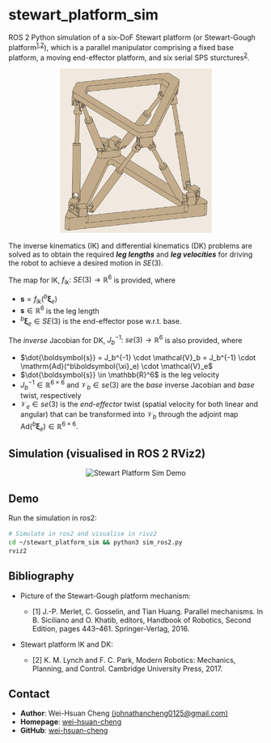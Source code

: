 # stewart_platform_sim

ROS 2 Python simulation of a six-DoF Stewart platform (or Stewart-Gough platform<sup>[1](#hb),[2](#hb)</sup>), which is a parallel manipulator comprising a fixed base platform, a moving end-effector platform, and six serial SPS sturctures<sup>[2](#hb)</sup>.

<p align="center">
  <img src="assets/stewart_gouph_platform.png" alt="Stewart-Gough Platform Picture" width="300"/>
</p>

The inverse kinematics (IK) and differential kinematics (DK) problems are solved as to obtain the required  ***leg lengths*** and ***leg velocities*** for driving the robot to achieve a desired motion in $SE(3)$.

The map for IK, $f_{\mathrm{ik}}:\ SE(3) \to \mathbb{R}^6$ is provided, where 
- $\boldsymbol{s} = f_{\mathrm{ik}}(^b\boldsymbol{\xi}_e)$
- $\boldsymbol{s} \in \mathbb{R}^6$ is the leg length
- $^b\boldsymbol{\xi}_e \in SE(3)$ is the end-effector pose w.r.t. base.

The *inverse* Jacobian for DK, $J_b^{-1}:\ se(3) \to \mathbb{R}^6$ is also provided, where
- $\dot{\boldsymbol{s}} = J_b^{-1} \cdot \mathcal{V}_b = J_b^{-1} \cdot \mathrm{Ad}(^b\boldsymbol{\xi}_e) \cdot \mathcal{V}_e$
- $\dot{\boldsymbol{s}} \in \mathbb{R}^6$ is the leg velocity
- $J_b^{-1} \in \mathbb{R}^{6\times 6}$ and $\mathcal{V}_b \in se(3)$ are the *base* inverse Jacobian and *base* twist, respectively
- $\mathcal{V}_e \in se(3)$ is the *end-effector* twist (spatial velocity for both linear and angular) that can be transformed into $\mathcal{V}_b$ through the adjoint map $\mathrm{Ad}(^b\boldsymbol{\xi}_e) \in \mathbb{R}^{6\times 6}$.

## Simulation (visualised in ROS 2 RViz2)
<p align="center">
    <img src="assets/stewart_platform_sim.gif" alt="Stewart Platform Sim Demo" width="400"/>
</p>

## Demo
Run the simulation in ros2:
```bash
# Simulate in ros2 and visualise in rivz2
cd ~/stewart_platform_sim && python3 sim_ros2.py
rviz2
```

## Bibliography
- Picture of the Stewart-Gough platform mechanism:
  - <a name="hb">[1]</a> J.-P. Merlet, C. Gosselin, and Tian Huang. Parallel mechanisms. In B. Siciliano and O. Khatib, editors, Handbook of Robotics, Second Edition, pages 443–461. Springer-Verlag, 2016.

- Stewart platform IK and DK:
  - <a name="mr">[2]</a> K. M. Lynch and F. C. Park, Modern Robotics: Mechanics, Planning, and Control. Cambridge University Press, 2017.



## Contact

- **Author**: Wei-Hsuan Cheng [(johnathancheng0125@gmail.com)](mailto:johnathancheng0125@gmail.com)
- **Homepage**: [wei-hsuan-cheng](https://wei-hsuan-cheng.github.io)
- **GitHub**: [wei-hsuan-cheng](https://github.com/wei-hsuan-cheng)